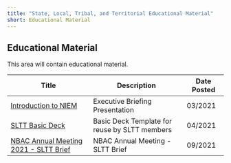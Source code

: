 ```yaml
---
title: "State, Local, Tribal, and Territorial Educational Material"
short: Educational Material
---
```


## Educational Material

This area will contain educational material.

|Title|Description|Date Posted|
|---|---|---|
|[Introduction to NIEM](Introduction-To-NIEM.pdf)|Executive Briefing Presentation|03/2021|
|[SLTT Basic Deck](SLTT-BasicDeck.pptx)|Basic Deck Template for reuse by SLTT members|04/2021|
|[NBAC Annual Meeting 2021 - SLTT Brief](https://youtu.be/8xoBqh3j7ws)|NBAC Annual Meeting - SLTT Brief|09/2021|

